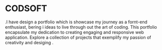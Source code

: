 # CODSOFT
.I have design a portfolio which is showcase my journey as a fornt-end enthusiast, bering i ideas to live through out the art of coding. This portfolio encapsulate my dedication to creating engaging and responsive web application. Explore a collection of projects that exemplify my passion of creativity and desiging
.
